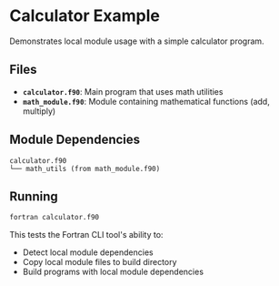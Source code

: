 # Calculator Example

Demonstrates local module usage with a simple calculator program.

## Files

- **`calculator.f90`**: Main program that uses math utilities
- **`math_module.f90`**: Module containing mathematical functions (add, multiply)

## Module Dependencies

```
calculator.f90
└── math_utils (from math_module.f90)
```

## Running

```bash
fortran calculator.f90
```

This tests the Fortran CLI tool's ability to:
- Detect local module dependencies
- Copy local module files to build directory
- Build programs with local module dependencies